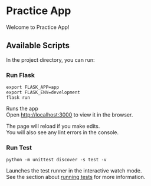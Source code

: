 # Practice App
Welcome to Practice App!

## Available Scripts

In the project directory, you can run:

### Run Flask
`export FLASK_APP=app`<br />
`export FLASK_ENV=development`<br />
`flask run`

Runs the app <br />
Open [http://localhost:3000](http://localhost:3000) to view it in the browser.

The page will reload if you make edits.<br />
You will also see any lint errors in the console.

### Run Test
`python -m unittest discover -s test -v`

Launches the test runner in the interactive watch mode.<br />
See the section about [running tests](www.google.com) for more information.
